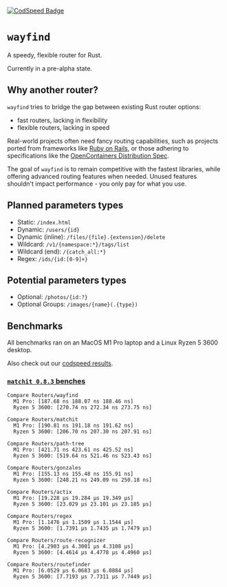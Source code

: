 [![CodSpeed Badge](https://img.shields.io/endpoint?url=https://codspeed.io/badge.json)](https://codspeed.io/DuskSystems/wayfind)

# `wayfind`

A speedy, flexible router for Rust.

Currently in a pre-alpha state.

## Why another router?

`wayfind` tries to bridge the gap between existing Rust router options:

- fast routers, lacking in flexibility
- flexible routers, lacking in speed

Real-world projects often need fancy routing capabilities, such as projects ported from frameworks like [Ruby on Rails](https://guides.rubyonrails.org/routing.html), or those adhering to specifications like the [OpenContainers Distribution Spec](https://github.com/opencontainers/distribution-spec/blob/main/spec.md).

The goal of `wayfind` is to remain competitive with the fastest libraries, while offering advanced routing features when needed. Unused features shouldn't impact performance - you only pay for what you use.

## Planned parameters types

- Static: `/index.html`
- Dynamic: `/users/{id}`
- Dynamic (inline): `/files/{file}.{extension}/delete`
- Wildcard: `/v1/{namespace:*}/tags/list`
- Wildcard (end): `/{catch_all:*}`
- Regex: `/ids/{id:[0-9]+}`

## Potential parameters types

- Optional: `/photos/{id:?}`
- Optional Groups: `/images/{name}(.{type})`

## Benchmarks

All benchmarks ran on an MacOS M1 Pro laptop and a Linux Ryzen 5 3600 desktop.

Also check out our [codspeed results](https://codspeed.io/DuskSystems/wayfind).

### [`matchit 0.8.3` benches](https://github.com/ibraheemdev/matchit/blob/v0.8.3/benches/bench.rs)

```
Compare Routers/wayfind
  M1 Pro: [187.68 ns 188.07 ns 188.46 ns]
  Ryzen 5 3600: [270.74 ns 272.34 ns 273.75 ns]

Compare Routers/matchit
  M1 Pro: [190.81 ns 191.18 ns 191.62 ns]
  Ryzen 5 3600: [206.70 ns 207.30 ns 207.91 ns]

Compare Routers/path-tree
  M1 Pro: [421.71 ns 423.61 ns 425.52 ns]
  Ryzen 5 3600: [519.64 ns 521.46 ns 523.43 ns]

Compare Routers/gonzales
  M1 Pro: [155.13 ns 155.48 ns 155.91 ns]
  Ryzen 5 3600: [248.21 ns 249.09 ns 250.18 ns]

Compare Routers/actix
  M1 Pro: [19.228 µs 19.284 µs 19.349 µs]
  Ryzen 5 3600: [23.029 µs 23.101 µs 23.185 µs]

Compare Routers/regex
  M1 Pro: [1.1476 µs 1.1509 µs 1.1544 µs]
  Ryzen 5 3600: [1.7391 µs 1.7435 µs 1.7479 µs]

Compare Routers/route-recognizer
  M1 Pro: [4.2903 µs 4.3001 µs 4.3108 µs]
  Ryzen 5 3600: [4.4614 µs 4.4778 µs 4.4960 µs]

Compare Routers/routefinder
  M1 Pro: [6.0529 µs 6.0683 µs 6.0884 µs]
  Ryzen 5 3600: [7.7193 µs 7.7311 µs 7.7449 µs]
```
